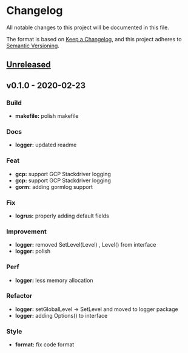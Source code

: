 # Changelog

All notable changes to this project will be documented in this file.

The format is based on [Keep a Changelog](https://keepachangelog.com/en/1.0.0/),
and this project adheres to [Semantic Versioning](https://semver.org/spec/v2.0.0.html).

<a name="unreleased"></a>
## [Unreleased]


<a name="v0.1.0"></a>
## v0.1.0 - 2020-02-23
### Build
- **makefile:** polish makefile

### Docs
- **logger:** updated readme

### Feat
- **gcp:** support GCP Stackdriver logging
- **gcp:** support GCP Stackdriver logging
- **gorm:** adding gormlog support

### Fix
- **logrus:** properly adding default fields

### Improvement
- **logger:** removed SetLevel(Level) , Level() from interface
- **logger:** polish

### Perf
- **logger:** less memory allocation

### Refactor
- **logger:** setGlobalLevel -> SetLevel and moved to logger package
- **logger:** adding Options() to interface

### Style
- **format:** fix code format


[Unreleased]: https://github.com/xmlking/micro-starter-kit/compare/v0.1.0...HEAD
